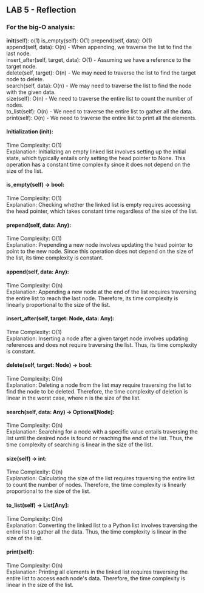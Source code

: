 ## LAB 5 - Reflection

### For the big-O analysis:

__init__(self): o(1)
is_empty(self): O(1)
prepend(self, data): O(1)    
append(self, data): O(n) - When appending, we traverse the list to find the last node.    
insert_after(self, target, data): O(1) - Assuming we have a reference to the target node.    
delete(self, target): O(n) - We may need to traverse the list to find the target node to delete.    
search(self, data): O(n) - We may need to traverse the list to find the node with the given data.    
size(self): O(n) - We need to traverse the entire list to count the number of nodes.     
to_list(self): O(n) - We need to traverse the entire list to gather all the data.     
print(self): O(n) - We need to traverse the entire list to print all the elements.    




#### Initialization (__init__):    
     
Time Complexity: O(1)     
Explanation: Initializing an empty linked list involves setting up the initial state, which typically entails only setting the head pointer to None. This operation has a constant time complexity since it does not depend on the size of the list.     
    
#### is_empty(self) -> bool:    
    
Time Complexity: O(1)      
Explanation: Checking whether the linked list is empty requires accessing the head pointer, which takes constant time regardless of the size of the list.    
     
#### prepend(self, data: Any):    
     
Time Complexity: O(1)       
Explanation: Prepending a new node involves updating the head pointer to point to the new node. Since this operation does not depend on the size of the list, its time complexity is constant.       
     
#### append(self, data: Any):      
      
Time Complexity: O(n)      
Explanation: Appending a new node at the end of the list requires traversing the entire list to reach the last node. Therefore, its time complexity is linearly proportional to the size of the list.     
       
#### insert_after(self, target: Node, data: Any):      
      
Time Complexity: O(1)      
Explanation: Inserting a node after a given target node involves updating references and does not require traversing the list. Thus, its time complexity is constant.
       
#### delete(self, target: Node) -> bool:          
      
Time Complexity: O(n)       
Explanation: Deleting a node from the list may require traversing the list to find the node to be deleted. Therefore, the time complexity of deletion is linear in the worst case, where n is the size of the list.      
    
#### search(self, data: Any) -> Optional[Node]:     
       
Time Complexity: O(n)      
Explanation: Searching for a node with a specific value entails traversing the list until the desired node is found or reaching the end of the list. Thus, the time complexity of searching is linear in the size of the list.      
    
#### size(self) -> int:      
       
Time Complexity: O(n)     
Explanation: Calculating the size of the list requires traversing the entire list to count the number of nodes. Therefore, the time complexity is linearly proportional to the size of the list.     
       
#### to_list(self) -> List[Any]:      
        
Time Complexity: O(n)        
Explanation: Converting the linked list to a Python list involves traversing the entire list to gather all the data. Thus, the time complexity is linear in the size of the list.       
      
#### print(self):      
      
Time Complexity: O(n)       
Explanation: Printing all elements in the linked list requires traversing the entire list to access each node's data. Therefore, the time complexity is linear in the size of the list.       